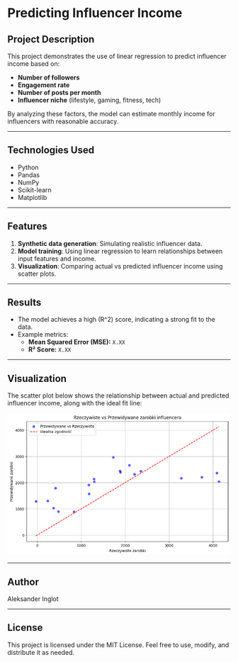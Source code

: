 # Predicting Influencer Income

## Project Description
This project demonstrates the use of linear regression to predict influencer income based on:
- **Number of followers**
- **Engagement rate**
- **Number of posts per month**
- **Influencer niche** (lifestyle, gaming, fitness, tech)

By analyzing these factors, the model can estimate monthly income for influencers with reasonable accuracy.

---

## Technologies Used
- Python
- Pandas
- NumPy
- Scikit-learn
- Matplotlib

---

## Features
1. **Synthetic data generation**: Simulating realistic influencer data.
2. **Model training**: Using linear regression to learn relationships between input features and income.
3. **Visualization**: Comparing actual vs predicted influencer income using scatter plots.

---

## Results
- The model achieves a high \(R^2\) score, indicating a strong fit to the data.
- Example metrics:
  - **Mean Squared Error (MSE):** `X.XX`
  - **R² Score:** `X.XX`

---

## Visualization
The scatter plot below shows the relationship between actual and predicted influencer income, along with the ideal fit line:

![Example Plot](results_plot.png)

---

## Author
Aleksander Inglot

---

## License
This project is licensed under the MIT License. Feel free to use, modify, and distribute it as needed.
